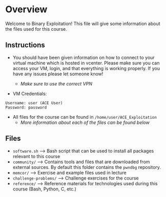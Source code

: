 # Overview

Welcome to Binary Exploitation! This file will give some information about the files used for this course.

## Instructions

- You should have been given information on how to connect to your virtual machine which is hosted in vcenter. Please make sure you can access your VM, login, and that everything is working properly. If you have any issues please let someone know!
  - _Make sure to use the correct VPN_

- VM Credentials:
```
Username: user (ACE User)
Password: password
```

- All files for the course can be found in `/home/user/ACE_Exploitation`
  - _More information about each of the files can be found below_

## Files

- `software.sh` --> Bash script that can be used to install all packages relevant to this course
- `community/` --> Contains tools and files that are downloaded from external sources. By default this folder contains the `pwndbg` repository.
- `memcor/` --> Exercise and example files used in lecture
- `challenge-problems/` --> Challenge exercises for the course
- `reference/` --> Reference materials for technologies used during this course (Bash, Python, C, etc.)